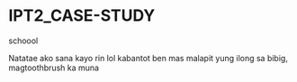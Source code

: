 # IPT2_CASE-STUDY
schoool

Natatae ako sana kayo rin lol
kabantot ben
mas malapit yung ilong sa bibig, magtoothbrush ka muna
